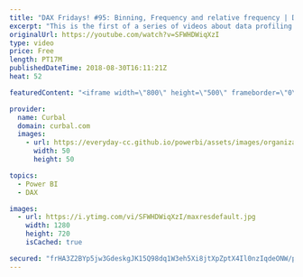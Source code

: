 ```yaml
---
title: "DAX Fridays! #95: Binning, Frequency and relative frequency | Data profiler"
excerpt: "This is the first of a series of videos about data profiling and descriptive statistics. In today's video, I will show you how to bin data,  calculate the frequency and relative frequency using DAX.  What you think about the series? let me know in the comment box.  Download file here: https://curbal.com/blog/glossary/median-dax-functions"
originalUrl: https://youtube.com/watch?v=SFWHDWiqXzI
type: video
price: Free
length: PT17M
publishedDateTime: 2018-08-30T16:11:21Z
heat: 52

featuredContent: "<iframe width=\"800\" height=\"500\" frameborder=\"0\" src=\"https://www.youtube.com/embed/SFWHDWiqXzI\" allow=\"accelerometer; autoplay; encrypted-media; gyroscope; picture-in-picture\" allowfullscreen></iframe>"

provider:
  name: Curbal
  domain: curbal.com
  images:
    - url: https://everyday-cc.github.io/powerbi/assets/images/organizations/curbal.com-50x50.jpg
      width: 50
      height: 50

topics:
  - Power BI
  - DAX

images:
  - url: https://i.ytimg.com/vi/SFWHDWiqXzI/maxresdefault.jpg
    width: 1280
    height: 720
    isCached: true

secured: "frHA3Z2BYp5jw3GdeskgJK15Q98dq1W3eh5Xi8jtXpZptX4Il0nzIqdeONW/pm8ITV2J2ZkkmmwdlZK+rogl8/wEfurp18MeQUTtkk2AVw+Abr7QHGMmiqc+xV/mf12kfpsF2qWTDrQoFj53aDcYhIFWqr2FUC34D2UQXm71yOv87Rx9ENpGhSAJRW7JS4Az4U78hVwntnAcZqOf9fdtHCasccKyBbLs0a4b3PYTeNZqnVw96kODq6i9sN3JEzXIe+9+GBHLZNywevIvjGmxvzEYhzfs85npgHQOjJOyIjG6qETCzUJjqBRTMnG3+dc+UKLmCYZbyO3jgSVOznqNTgtowXvF0WJne4qFTy42paLGoe0cY/vJMer0ViN2ytm4Mw8bXW02Y1bftu7sdUnkOiP0c1dFSbpwtayOJu6dCjc=;vVjEjSWwVkb0cDg/Qc59cA=="
---
```


